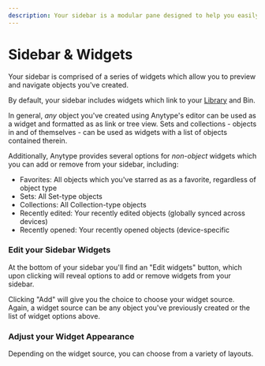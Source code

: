 ```yaml
---
description: Your sidebar is a modular pane designed to help you easily find your objects
---
```


# Sidebar & Widgets

Your sidebar is comprised of a series of widgets which allow you to preview and navigate objects you've created.

By default, your sidebar includes widgets which link to your [Library](../anytype-library/) and Bin.

In general, _any_ object you've created using Anytype's editor can be used as a widget and formatted as as link or tree view. Sets and collections - objects in and of themselves - can be used as widgets with a list of objects contained therein.

Additionally, Anytype provides several options for _non-object_ widgets which you can add or remove from your sidebar, including:

* Favorites: All objects which you've starred as as a favorite, regardless of object type
* Sets: All Set-type objects
* Collections: All Collection-type objects
* Recently edited: Your recently edited objects (globally synced across devices)
* Recently opened: Your recently opened objects (device-specific

### Edit your Sidebar Widgets

At the bottom of your sidebar you'll find an "Edit widgets" button, which upon clicking will reveal options to add or remove widgets from your sidebar.

Clicking "Add" will give you the choice to choose your widget source. Again, a widget source can be any object you've previously created or the list of widget options above.

### Adjust your Widget Appearance

Depending on the widget source, you can choose from a variety of layouts.

